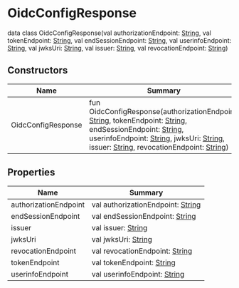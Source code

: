 # OidcConfigResponse


data class OidcConfigResponse(val authorizationEndpoint: [String](https://kotlinlang.org/api/latest/jvm/stdlib/kotlin/-string/index.html), val tokenEndpoint: [String](https://kotlinlang.org/api/latest/jvm/stdlib/kotlin/-string/index.html), val endSessionEndpoint: [String](https://kotlinlang.org/api/latest/jvm/stdlib/kotlin/-string/index.html), val userinfoEndpoint: [String](https://kotlinlang.org/api/latest/jvm/stdlib/kotlin/-string/index.html), val jwksUri: [String](https://kotlinlang.org/api/latest/jvm/stdlib/kotlin/-string/index.html), val issuer: [String](https://kotlinlang.org/api/latest/jvm/stdlib/kotlin/-string/index.html), val revocationEndpoint: [String](https://kotlinlang.org/api/latest/jvm/stdlib/kotlin/-string/index.html))

## Constructors

| Name | Summary |
|---|---|
| OidcConfigResponse | fun OidcConfigResponse(authorizationEndpoint: [String](https://kotlinlang.org/api/latest/jvm/stdlib/kotlin/-string/index.html), tokenEndpoint: [String](https://kotlinlang.org/api/latest/jvm/stdlib/kotlin/-string/index.html), endSessionEndpoint: [String](https://kotlinlang.org/api/latest/jvm/stdlib/kotlin/-string/index.html), userinfoEndpoint: [String](https://kotlinlang.org/api/latest/jvm/stdlib/kotlin/-string/index.html), jwksUri: [String](https://kotlinlang.org/api/latest/jvm/stdlib/kotlin/-string/index.html), issuer: [String](https://kotlinlang.org/api/latest/jvm/stdlib/kotlin/-string/index.html), revocationEndpoint: [String](https://kotlinlang.org/api/latest/jvm/stdlib/kotlin/-string/index.html)) |

## Properties

| Name | Summary |
|---|---|
| authorizationEndpoint | val authorizationEndpoint: [String](https://kotlinlang.org/api/latest/jvm/stdlib/kotlin/-string/index.html) |
| endSessionEndpoint | val endSessionEndpoint: [String](https://kotlinlang.org/api/latest/jvm/stdlib/kotlin/-string/index.html) |
| issuer | val issuer: [String](https://kotlinlang.org/api/latest/jvm/stdlib/kotlin/-string/index.html) |
| jwksUri | val jwksUri: [String](https://kotlinlang.org/api/latest/jvm/stdlib/kotlin/-string/index.html) |
| revocationEndpoint | val revocationEndpoint: [String](https://kotlinlang.org/api/latest/jvm/stdlib/kotlin/-string/index.html) |
| tokenEndpoint | val tokenEndpoint: [String](https://kotlinlang.org/api/latest/jvm/stdlib/kotlin/-string/index.html) |
| userinfoEndpoint | val userinfoEndpoint: [String](https://kotlinlang.org/api/latest/jvm/stdlib/kotlin/-string/index.html) |
